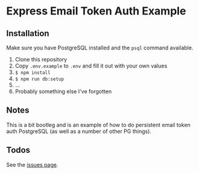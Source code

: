 # Express Email Token Auth Example

## Installation
Make sure you have PostgreSQL installed and the `psql` command
available.
1. Clone this repository
1. Copy `.env.example` to `.env` and fill it out with your own values
1. `$ npm install`
1. `$ npm run db:setup`
1. ...
1. Probably something else I've forgotten

## Notes
This is a bit bootleg and is an example of how to do persistent email token auth PostgreSQL (as well as a number of other PG things).

## Todos
See the [issues page](https://github.com/rpearce/express-email-token-auth-example/issues).
